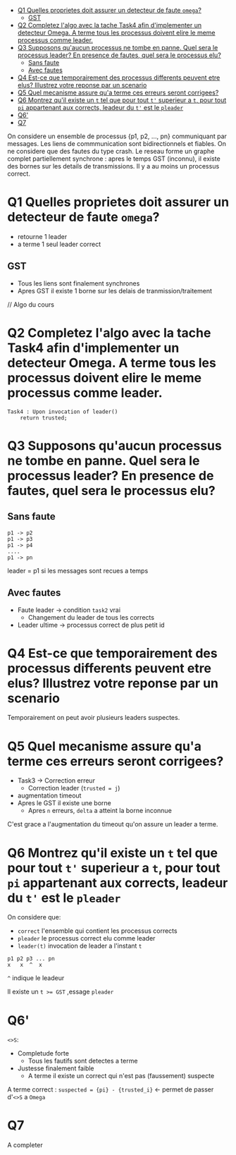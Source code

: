 - [Q1 Quelles proprietes doit assurer un detecteur de faute `omega`?](#q1-quelles-proprietes-doit-assurer-un-detecteur-de-faute-omega)
    - [GST](#gst)
- [Q2 Completez l'algo avec la tache Task4 afin d'implementer un detecteur Omega. A terme tous les processus doivent elire le meme processus comme leader.](#q2-completez-lalgo-avec-la-tache-task4-afin-dimplementer-un-detecteur-omega-a-terme-tous-les-processus-doivent-elire-le-meme-processus-comme-leader)
- [Q3 Supposons qu'aucun processus ne tombe en panne. Quel sera le processus leader? En presence de fautes, quel sera le processus elu?](#q3-supposons-quaucun-processus-ne-tombe-en-panne-quel-sera-le-processus-leader-en-presence-de-fautes-quel-sera-le-processus-elu)
    - [Sans faute](#sans-faute)
    - [Avec fautes](#avec-fautes)
- [Q4 Est-ce que temporairement des processus differents peuvent etre elus? Illustrez votre reponse par un scenario](#q4-est-ce-que-temporairement-des-processus-differents-peuvent-etre-elus-illustrez-votre-reponse-par-un-scenario)
- [Q5 Quel mecanisme assure qu'a terme ces erreurs seront corrigees?](#q5-quel-mecanisme-assure-qua-terme-ces-erreurs-seront-corrigees)
- [Q6 Montrez qu'il existe un `t` tel que pour tout `t'` superieur a `t`, pour tout `pi` appartenant aux corrects, leadeur du `t'` est le `pleader`](#q6-montrez-quil-existe-un-t-tel-que-pour-tout-t-superieur-a-t-pour-tout-pi-appartenant-aux-corrects-leadeur-du-t-est-le-pleader)
- [Q6'](#q6)
- [Q7](#q7)

On considere un ensemble de processus {p1, p2, ..., pn} communiquant par messages. Les liens de commmunication sont bidirectionnels et fiables. On ne considere que des fautes du type crash. Le reseau forme un graphe complet partiellement synchrone : apres le temps GST (inconnu), il existe des bornes sur les details de transmissions. Il y a au moins un processus correct. 

# Q1 Quelles proprietes doit assurer un detecteur de faute `omega`?

- retourne 1 leader
- a terme 1 seul leader correct

## GST

- Tous les liens sont finalement synchrones
- Apres GST il existe 1 borne sur les delais de tranmission/traitement

// Algo du cours

# Q2 Completez l'algo avec la tache Task4 afin d'implementer un detecteur Omega. A terme tous les processus doivent elire le meme processus comme leader. 

```none
Task4 : Upon invocation of leader()
    return trusted;
```

# Q3 Supposons qu'aucun processus ne tombe en panne. Quel sera le processus leader? En presence de fautes, quel sera le processus elu?

## Sans faute

```none
p1 -> p2
p1 -> p3
p1 -> p4
....
p1 -> pn
```

leader = p1 si les messages sont recues a temps

## Avec fautes

- Faute leader -> condition `task2` vrai
    - Changement du leader de tous les corrects
- Leader ultime -> processus correct de plus petit id

# Q4 Est-ce que temporairement des processus differents peuvent etre elus? Illustrez votre reponse par un scenario

Temporairement on peut avoir plusieurs leaders suspectes.

# Q5 Quel mecanisme assure qu'a terme ces erreurs seront corrigees?

- Task3 -> Correction erreur
    - Correction leader (`trusted = j`)
- augmentation timeout
- Apres le GST il existe une borne
    - Apres `n` erreurs, `delta` a atteint la borne inconnue

C'est grace a l'augmentation du timeout qu'on assure un leader a terme.

# Q6 Montrez qu'il existe un `t` tel que pour tout `t'` superieur a `t`, pour tout `pi` appartenant aux corrects, leadeur du `t'` est le `pleader`

On considere que:

- `correct` l'ensemble qui contient les processus corrects
- `pleader` le processus correct elu comme leader
- `leader(t)` invocation de leader a l'instant `t`

```none
p1 p2 p3 ... pn
x   x  ^  x   
```
`^` indique le leadeur

Il existe un `t >= GST` ,essage `pleader` 

# Q6'

`<>S`:

- Completude forte 
    - Tous les fautifs sont detectes a terme
- Justesse finalement faible
    - A terme il existe un correct qui n'est pas (faussement) suspecte


A terme correct : `suspected = {pi} - {trusted_i}` <- permet de passer d'`<>S` a `Omega`

# Q7

A completer